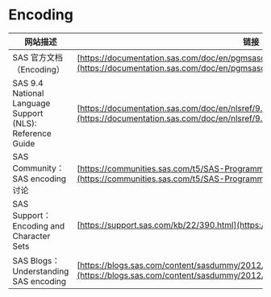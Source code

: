 # Encoding

| 网站描述                                                 | 链接                                                                                                                                                             |
| -------------------------------------------------------- | ---------------------------------------------------------------------------------------------------------------------------------------------------------------- |
| SAS 官方文档（Encoding）                                 | [https://documentation.sas.com/doc/en/pgmsascdc/v_037/engxml/n1v1k2v1w1v1n1.htm](https://documentation.sas.com/doc/en/pgmsascdc/v_037/engxml/n1v1k2v1w1v1n1.htm) |
| SAS 9.4 National Language Support (NLS): Reference Guide | [https://documentation.sas.com/doc/en/nlsref/9.4/n1v1k2v1w1v1n1.htm](https://documentation.sas.com/doc/en/nlsref/9.4/n1v1k2v1w1v1n1.htm)                         |
| SAS Community：SAS encoding 讨论                         | [https://communities.sas.com/t5/SAS-Programming/Encoding-in-SAS/td-p/276326](https://communities.sas.com/t5/SAS-Programming/Encoding-in-SAS/td-p/276326)         |
| SAS Support：Encoding and Character Sets                 | [https://support.sas.com/kb/22/390.html](https://support.sas.com/kb/22/390.html)                                                                                 |
| SAS Blogs：Understanding SAS encoding                    | [https://blogs.sas.com/content/sasdummy/2012/10/10/encoding-in-sas/](https://blogs.sas.com/content/sasdummy/2012/10/10/encoding-in-sas/)                         |